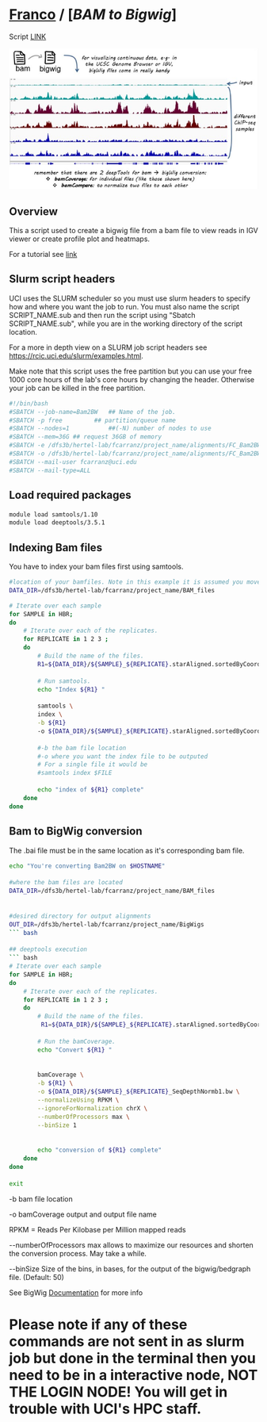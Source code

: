 # [Franco](https://github.com/altsplicer) / [***BAM to Bigwig***]

Script [LINK](https://github.com/Altsplicer/Bam2BW_script/blob/main/bash/Bam2BW.sub)

[![.img/fig1.jpg](.img/fig1.jpg)](#nolink)

## Overview

This a script used to create a bigwig file from a bam file to view reads in IGV viewer or create profile plot and heatmaps.

For a tutorial see [link](https://hbctraining.github.io/In-depth-NGS-Data-Analysis-Course/sessionV/lessons/10_data_visualization.html)

## Slurm script headers
UCI uses the SLURM scheduler so you must use slurm headers to specify how and where you want the job to run. 
You must also name the script SCRIPT_NAME.sub and then run the script using "Sbatch SCRIPT_NAME.sub", while you are in the working directory of the script location. 

For a more in depth view on a SLURM job script headers see https://rcic.uci.edu/slurm/examples.html.

Make note that this script uses the free partition but you can use your free 1000 core hours of the lab's core hours by changing the header.
Otherwise your job can be killed in the free partition.
``` bash
#!/bin/bash
#SBATCH --job-name=Bam2BW	## Name of the job.
#SBATCH -p free			## partition/queue name
#SBATCH --nodes=1			##(-N) number of nodes to use
#SBATCH --mem=36G ## request 36GB of memory
#SBATCH -e /dfs3b/hertel-lab/fcarranz/project_name/alignments/FC_Bam2BW.err 	##Error_log
#SBATCH -o /dfs3b/hertel-lab/fcarranz/project_name/alignments/FC_Bam2BW.out	##outputfile
#SBATCH --mail-user fcarranz@uci.edu
#SBATCH --mail-type=ALL
```

## Load required packages
``` bash
module load samtools/1.10
module load deeptools/3.5.1
``` 

## Indexing Bam files
You have to index your bam files first using samtools.
``` bash
#location of your bamfiles. Note in this example it is assumed you moved them from the Staraligner location to this BAM_files folder
DATA_DIR=/dfs3b/hertel-lab/fcarranz/project_name/BAM_files
```

``` bash
# Iterate over each sample
for SAMPLE in HBR;
do
    # Iterate over each of the replicates.
    for REPLICATE in 1 2 3 ;
    do
        # Build the name of the files.
        R1=${DATA_DIR}/${SAMPLE}_${REPLICATE}.starAligned.sortedByCoord.out.bam

        # Run samtools.
		echo "Index ${R1} "

		samtools \
		index \
		-b ${R1}
		-o ${DATA_DIR}/${SAMPLE}_${REPLICATE}.starAligned.sortedByCoord.out.bam.bai
		
		#-b the bam file location
		#-o where you want the index file to be outputed
		# For a single file it would be 
		#samtools index $FILE

		echo "index of ${R1} complete"
    done
done
```

## Bam to BigWig conversion

The .bai file must be in the same location as it's corresponding bam file.

``` bash
echo "You're converting Bam2BW on $HOSTNAME"

#where the bam files are located
DATA_DIR=/dfs3b/hertel-lab/fcarranz/project_name/BAM_files


#desired directory for output alignments
OUT_DIR=/dfs3b/hertel-lab/fcarranz/project_name/BigWigs
``` bash

## deeptools execution 
``` bash
# Iterate over each sample
for SAMPLE in HBR;
do
    # Iterate over each of the replicates.
    for REPLICATE in 1 2 3 ;
    do
        # Build the name of the files.
         R1=${DATA_DIR}/${SAMPLE}_${REPLICATE}.starAligned.sortedByCoord.out.bam

        # Run the bamCoverage.
		echo "Convert ${R1} "


		bamCoverage \
		-b ${R1} \
		-o ${DATA_DIR}/${SAMPLE}_${REPLICATE}_SeqDepthNormb1.bw \
		--normalizeUsing RPKM \
		--ignoreForNormalization chrX \
		--numberOfProcessors max \
		--binSize 1
		

		echo "conversion of ${R1} complete"
    done
done

exit
```
-b bam file location

-o bamCoverage output and output file name

RPKM = Reads Per Kilobase per Million mapped reads

--numberOfProcessors max allows to maximize our resources and shorten the conversion process. May take a while.

--binSize Size of the bins, in bases, for the output of the bigwig/bedgraph file. (Default: 50)

See BigWig [Documentation](https://deeptools.readthedocs.io/en/latest/) for more info

# Please note if any of these commands are not sent in as slurm job but done in the terminal then you need to be in a interactive node, NOT THE LOGIN NODE! You will get in trouble with UCI's HPC staff. 
